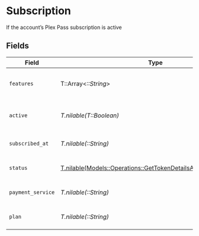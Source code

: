 # Subscription

If the account’s Plex Pass subscription is active


## Fields

| Field                                                                                                                                | Type                                                                                                                                 | Required                                                                                                                             | Description                                                                                                                          | Example                                                                                                                              |
| ------------------------------------------------------------------------------------------------------------------------------------ | ------------------------------------------------------------------------------------------------------------------------------------ | ------------------------------------------------------------------------------------------------------------------------------------ | ------------------------------------------------------------------------------------------------------------------------------------ | ------------------------------------------------------------------------------------------------------------------------------------ |
| `features`                                                                                                                           | T::Array<*::String*>                                                                                                                 | :heavy_minus_sign:                                                                                                                   | List of features allowed on your Plex Pass subscription                                                                              |                                                                                                                                      |
| `active`                                                                                                                             | *T.nilable(T::Boolean)*                                                                                                              | :heavy_minus_sign:                                                                                                                   | If the account's Plex Pass subscription is active                                                                                    | true                                                                                                                                 |
| `subscribed_at`                                                                                                                      | *T.nilable(::String)*                                                                                                                | :heavy_minus_sign:                                                                                                                   | Date the account subscribed to Plex Pass                                                                                             | 2021-04-12T18:21:12Z                                                                                                                 |
| `status`                                                                                                                             | [T.nilable(Models::Operations::GetTokenDetailsAuthenticationStatus)](../../models/operations/gettokendetailsauthenticationstatus.md) | :heavy_minus_sign:                                                                                                                   | String representation of subscriptionActive                                                                                          | Inactive                                                                                                                             |
| `payment_service`                                                                                                                    | *T.nilable(::String)*                                                                                                                | :heavy_minus_sign:                                                                                                                   | Payment service used for your Plex Pass subscription                                                                                 |                                                                                                                                      |
| `plan`                                                                                                                               | *T.nilable(::String)*                                                                                                                | :heavy_minus_sign:                                                                                                                   | Name of Plex Pass subscription plan                                                                                                  |                                                                                                                                      |